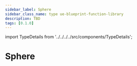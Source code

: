 ```yaml
---
sidebar_label: Sphere
sidebar_class_name: type ue-blueprint-function-library
description: TBD
tags: [0.1.0]
---
```


import TypeDetails from '../../../../src/components/TypeDetails';

# Sphere

<TypeDetails icon="ue-blueprint-function-library" base="UBlueprintFunctionLibrary" type="UNSpherePickerLibrary" typeExtra="/ FNSpherePicker" headerFile="NexusActorPools/Public/NSpherePickerLibrary.h" />
